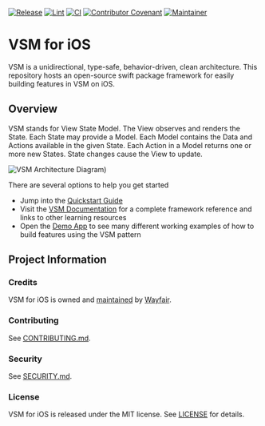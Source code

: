 [![Release](https://img.shields.io/github/v/release/wayfair/vsm-ios?display_name=tag)](CHANGELOG.md)
[![Lint](https://github.com/wayfair/vsm-ios/actions/workflows/lint.yml/badge.svg?branch=main)](https://github.com/wayfair/vsm-ios/actions/workflows/lint.yml)
[![CI](https://github.com/wayfair/vsm-ios/actions/workflows/ci.yml/badge.svg?branch=main)](https://github.com/wayfair/vsm-ios/actions/workflows/ci.yml)
[![Contributor Covenant](https://img.shields.io/badge/Contributor%20Covenant-2.0-4baaaa.svg)](CODE_OF_CONDUCT.md)
[![Maintainer](https://img.shields.io/badge/Maintainer-Wayfair-7F187F)](https://wayfair.github.io)

# VSM for iOS

VSM is a unidirectional, type-safe, behavior-driven, clean architecture. This repository hosts an open-source swift package framework for easily building features in VSM on iOS.

## Overview

VSM stands for View State Model. The View observes and renders the State. Each State may provide a Model. Each Model contains the Data and Actions available in the given State. Each Action in a Model returns one or more new States. State changes cause the View to update.

![VSM Architecture Diagram](Sources/VSM/Documentation.docc/Resources/vsm-diagram.png))

There are several options to help you get started

- Jump into the [Quickstart Guide](https://wayfair.github.io/vsm-ios/documentation/vsm/quickstartguide)
- Visit the [VSM Documentation](https://wayfair.github.io/vsm-ios/documentation/vsm/) for a complete framework reference and links to other learning resources
- Open the [Demo App](Demos/Shopping) to see many different working examples of how to build features using the VSM pattern

## Project Information

### Credits

VSM for iOS is owned and [maintained](MAINTAINERS.md) by [Wayfair](https://www.wayfair.com/).

### Contributing

See [CONTRIBUTING.md](CONTRIBUTING.md).

### Security

See [SECURITY.md](SECURITY.md).

### License

VSM for iOS is released under the MIT license. See [LICENSE](LICENSE) for details.
